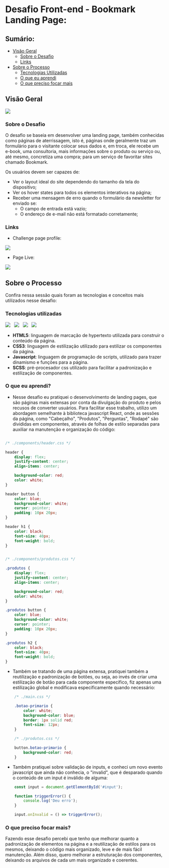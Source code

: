 # Desafio Front-end - Bookmark Landing Page:

## Sumário:

- [Visão Geral](#visão-geral)
  - [Sobre o Desafio](#sobre-o-desafio)
  - [Links](#links)
- [Sobre o Processo](#sobre-o-processo)
  - [Tecnologias Utilizadas](#tecnologias-utilizadas)
  - [O que eu aprendi](#o-que-eu-aprendi)
  - [O que preciso focar mais](#o-que-preciso-focar-mais)

## Visão Geral

<img src="./images/Full Screen Design.png" />

### Sobre o Desafio

O desafio se baseia em desenvolver uma landing page, também conhecidas como páginas de aterrissagem, isto é, páginas onde geralmente traz um formulário para o visitante colocar seus dados e, em troca, ele recebe um e-book, uma consultoria, mais informações sobre o produto ou serviço ou, até mesmo, concretiza uma compra; para um serviço de favoritar sites chamado Bookmark.

Os usuários devem ser capazes de:

- Ver o layout ideal do site dependendo do tamanho da tela do dispositivo;
- Ver os hover states para todos os elementos interativos na página;
- Receber uma mensagem de erro quando o formulário da newsletter for enviado se:
    - O campo de entrada está vazio;
    - O endereço de e-mail não está formatado corretamente;

### Links

- <p>Challenge page profile:</p> 
<a href="https://www.frontendmentor.io/solutions/tip-calculator-html-scss-vanilla-js-5XrKpCnNis">
    <img src="https://img.shields.io/badge/Front_end_Mentor-000?style=for-the-badge&logo=frontendmentor" />
</a>

- <p>Page Live:</p>
<a href="https://ricardokanashiro.github.io/Bookmark-Landing-Page/">
    <img src="https://img.shields.io/badge/Github_Pages-000?style=for-the-badge&logo=github" />
</a>


## Sobre o Processo

Confira nessa sessão quais foram as tecnologias e conceitos mais utilizados nesse desafio:

### Tecnologias utilizadas


<img src="https://img.shields.io/badge/HTML-000?style=for-the-badge&logo=html5&logoColor=E34F26" /> &nbsp;
<img src="https://img.shields.io/badge/CSS-000?style=for-the-badge&logo=css3&logoColor=1572B6" /> &nbsp;
<img src="https://img.shields.io/badge/JavaScript-000?style=for-the-badge&logo=javascript&logoColor=F7DF1E" /> &nbsp;
<img src="https://img.shields.io/badge/SCSS-000?style=for-the-badge&logo=sass&logoColor=CC6699" /> &nbsp;

- <b>HTML5</b>: linguagem de marcação de hypertexto utilizada para construir o conteúdo da página.
- <b>CSS3</b>: linguagem de estilização utilizado para estilizar os componentes da página.
- <b>Javascript</b>: linguagem de programação de scripts, utilizado para trazer dinamismo e funções para a página.
- <b>SCSS</b>: pré-procesador css utilizado para facilitar a padronização e estilização de componentes.

### O que eu aprendi?

  - Nesse desafio eu pratiquei o desenvolvimento de landing pages, que são páginas mais extensas por conta da divulgação do produto e pelos recusos de converter usuários. Para facilitar esse trabalho, utilizo um abordagem semelhante à biblioteca javascript React, onde as sessões da página, como "Cabeçalho", "Produtos", "Perguntas", "Rodapé" são divididas em componentes, através de folhas de estilo separadas para auxiliar na manutenção e organização do código: 

```css

/* ./components/header.css */

header {
    display: flex;
    justify-content: center;
    align-items: center;

    background-color: red;
    color: white;
}

header button {
    color: blue;
    background-color: white;
    cursor: pointer;
    padding: 10px 20px;
}

header h1 {
    color: black;
    font-size: 40px;
    font-weight: bold;
}

```

```css

/* ./components/produtos.css */

.produtos {
    display: flex;
    justify-content: center;
    align-items: center;

    background-color: red;
    color: white;
}

.produtos button {
    color: blue;
    background-color: white;
    cursor: pointer;
    padding: 10px 20px;
}

.produtos h2 {
    color: black;
    font-size: 40px;
    font-weight: bold;
}
```

- Também se tratando de uma página extensa, pratiquei também a reutilização e padronização de botões, ou seja, ao invés de criar uma estilização de botão para cada componente específico, fiz apenas uma estilização global e modificava especificamente quando necessário:

```css
    /* ./main.css */

    .botao-primario {
        color: white;
        background-color: blue;
        border: 1px solid red;
        font-size: 12px;
    }

    /* ./produtos.css */

    button.botao-primario {
        background-color: red;
    }
```

- Também pratiquei sobre validação de inputs, e conheci um novo evento javascript que ainda não conhecia, o "invalid", que é desparado quando o conteúdo de um input é inválido de alguma:

```javascript
    const input = document.getElementById('#input');

    function triggerError() {
        console.log('Deu erro');
    }

    input.onInvalid = () => triggerError();
```

### O que preciso focar mais?

Fazendo esse desafio percebi que tenho que melhorar quanto a padronização de elementos na página e a reutilização de estilos para os mesmos, deixando o código mais organizado, leve e de mais fácil manutenção. Além disso, quero melhorar a estruturação dos componentes, deixando os arquivos de cada um mais organizado e coerentes.
